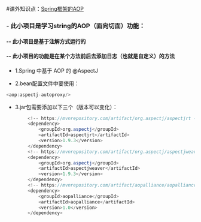 
#课外知识点：[Spring框架的AOP](https://www.w3cschool.cn/wkspring/izae1h9w.html)

### - 此小项目是学习string的AOP（面向切面）功能：
#### -- 此小项目是基于注解方式运行的
#### -- 此小项目的功能是在某个方法前后去添加日志（也就是自定义）的方法

- 1.Spring 中基于 AOP 的 @AspectJ

- 2.bean配置文件中要使用：
~~~java
<aop:aspectj-autoproxy/>
~~~

- 3.jar包需要添加以下三个（版本可以变化）：
~~~java
        <!-- https://mvnrepository.com/artifact/org.aspectj/aspectjrt -->
        <dependency>
            <groupId>org.aspectj</groupId>
            <artifactId>aspectjrt</artifactId>
            <version>1.9.3</version>
        </dependency>
        <!-- https://mvnrepository.com/artifact/org.aspectj/aspectjweaver -->
        <dependency>
            <groupId>org.aspectj</groupId>
            <artifactId>aspectjweaver</artifactId>
            <version>1.9.3</version>
        </dependency>
        <!-- https://mvnrepository.com/artifact/aopalliance/aopalliance -->
        <dependency>
            <groupId>aopalliance</groupId>
            <artifactId>aopalliance</artifactId>
            <version>1.0</version>
        </dependency>
~~~


